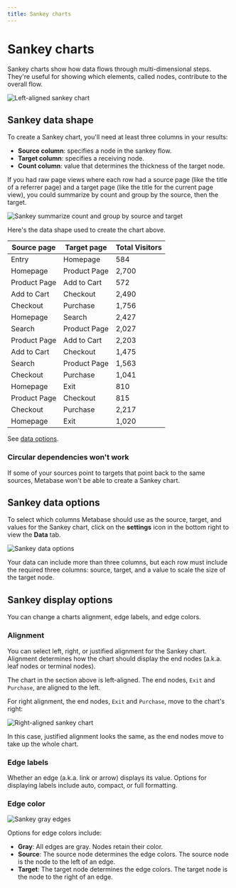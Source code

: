 ```yaml
---
title: Sankey charts
---
```

# Sankey charts

Sankey charts show how data flows through multi-dimensional steps. They're useful for showing which elements, called nodes, contribute to the overall flow.

![Left-aligned sankey chart](../../../images/sankey-left-aligned.png)

## Sankey data shape

To create a Sankey chart, you'll need at least three columns in your results:

- **Source column**: specifies a node in the sankey flow.
- **Target column**: specifies a receiving node.
- **Count column**: value that determines the thickness of the target node.

If you had raw page views where each row had a source page (like the title of a referrer page) and a target page (like the title for the current page view), you could summarize by count and group by the source, then the target.

![Sankey summarize count and group by source and target](../../../images/sankey-summarize-count-source-target.png)

Here's the data shape used to create the chart above.

| Source page  | Target page  | Total Visitors |
| ------------ | ------------ | -------------- |
| Entry        | Homepage     | 584            |
| Homepage     | Product Page | 2,700          |
| Product Page | Add to Cart  | 572            |
| Add to Cart  | Checkout     | 2,490          |
| Checkout     | Purchase     | 1,756          |
| Homepage     | Search       | 2,427          |
| Search       | Product Page | 2,027          |
| Product Page | Add to Cart  | 2,203          |
| Add to Cart  | Checkout     | 1,475          |
| Search       | Product Page | 1,563          |
| Checkout     | Purchase     | 1,041          |
| Homepage     | Exit         | 810            |
| Product Page | Checkout     | 815            |
| Checkout     | Purchase     | 2,217          |
| Homepage     | Exit         | 1,020          |

See [data options](#sankey-data-options).

### Circular dependencies won't work

If some of your sources point to targets that point back to the same sources, Metabase won't be able to create a Sankey chart.

## Sankey data options

To select which columns Metabase should use as the source, target, and values for the Sankey chart, click on the **settings** icon in the bottom right to view the **Data** tab.

![Sankey data options](../../../images/sankey-data-options.png)

Your data can include more than three columns, but each row must include the required three columns: source, target, and a value to scale the size of the target node.

## Sankey display options

You can change a charts alignment, edge labels, and edge colors.

### Alignment

You can select left, right, or justified alignment for the Sankey chart. Alignment determines how the chart should display the end nodes (a.k.a. leaf nodes or terminal nodes).

The chart in the section above is left-aligned. The end nodes, `Exit` and `Purchase`, are aligned to the left.

For right alignment, the end nodes, `Exit` and `Purchase`, move to the chart's right:

![Right-aligned sankey chart](../../../images/sankey-right-aligned.png)

In this case, justified alignment looks the same, as the end nodes move to take up the whole chart.

### Edge labels

Whether an edge (a.k.a. link or arrow) displays its value. Options for displaying labels include auto, compact, or full formatting.

### Edge color

![Sankey gray edges](../../../images/sankey-gray-edges.png)

Options for edge colors include:

- **Gray**: All edges are gray. Nodes retain their color.
- **Source**: The source node determines the edge colors. The source node is the node to the left of an edge.
- **Target**: The target node determines the edge colors. The target node is the node to the right of an edge.
